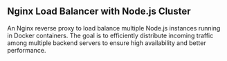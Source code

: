## Nginx Load Balancer with Node.js Cluster

An Nginx reverse proxy to load balance multiple Node.js instances running in Docker containers. The goal is to efficiently distribute incoming traffic among multiple backend servers to ensure high availability and better performance.

